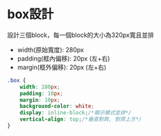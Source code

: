 # box設計

設計三個block，每一個block的大小為320px寬且並排

* width\(原始寬度\): 280px
* padding\(框內偏移\): 20px \(左+右\)
* margin\(框外偏移\): 20px \(左+右\)



```css
.box {
    width: 280px;
    padding: 10px;
    margin: 10px;
    background-color: white;
    display: inline-block;/*顯示模式並排*/
    vertical-align: top;/*垂直對齊, 對齊上方*/
}
```

